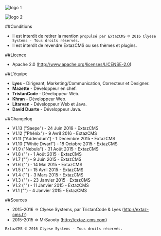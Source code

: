 ![logo 1](http://extaz-cms.fr/images/logo.png)

![logo 2](http://forum.ironcraft.fr/uploads/monthly_2015_10/logo.png.d3dc9bbe6e06f0f094bcad42af1dd7c0.png)


##Conditions
* Il est interdit de retirer la mention `propulsé par ExtazCMS © 2016 Clyese Systems - Tous droits réservés.`
* Il est interdit de revendre ExtazCMS ou ses thèmes et plugins.

##Licence
* Apache 2.0  (http://www.apache.org/licenses/LICENSE-2.0)

##L'équipe
* __Lyes__         - Dirigeant, Marketing/Communication, Correcteur et Designer.
* __Mazette__      - Développeur en chef.
* __TristanCode__  - Développeur Web.
* __Khran__        - Développeur Web.
* __Litarvan__     - Développeur Web et Java.
* __David Duarte__ - Développeur Java.

##Changelog
* V1.13 ("Saepe") - 24 Juin 2016 - ExtazCMS
* V1.12 ("Phénix") - 9 Avril 2016 - ExtazCMS
* V1.11 ("Addendum") - 1 Decembre 2015 - ExtazCMS
* V1.10 ("White Dwarf") - 18 Octobre 2015 - ExtazCMS
* V1.9 ("Nebula") - 31 Août 2015 - ExtazCMS
* V1.8 ("") -  1 Août 2015 - ExtazCMS
* V1.7 ("") -  9 Juin 2015 - ExtazCMS
* V1.6 ("") - 14 Mai 2015 - ExtazCMS
* V1.5 ("") - 15 Avril 2015 - ExtazCMS
* V1.4 ("") -  3 Mars 2015 - ExtazCMS
* V1.3 ("") - 23 Janvier 2015 - ExtazCMS
* V1.2 ("") - 11 Janvier 2015 - ExtazCMS
* V1.1 ("") -  4 Janvier 2015 - ExtazCMS

##Sources
* 2015-2016 => Clyese Systems, par TristanCode & Lyes (http://extaz-cms.fr)
* 2015-2015 => MrSaooty (http://extaz-cms.com)

`ExtazCMS © 2016 Clyese Systems - Tous droits réservés.`
